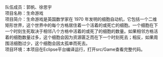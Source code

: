 队伍成员：郭帆、徐思宇  
项目名称：生命游戏  
项目简介：生命游戏是英国数学家在 1970 年发明的细胞自动机，它包括一个二维矩形世界，这个世界中的每个方格居住着一个活着的或死亡的细胞。一个细胞在下一个时刻生死取决于相邻八个方格中活着的或死了的细胞的数量。如果相邻方格活着的细胞数量过多，这个细胞会因为资源匮乏而在下一个时刻死去；相反，如果周围活细胞过少，这个细胞会因太孤单而死去。  
项目环境：本项目在Eclipse平台编译运行，打开src/Game查看完整代码。
